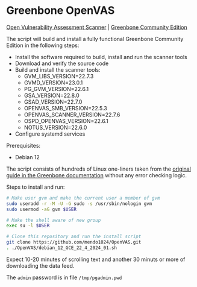 # Greenbone OpenVAS
[Open Vulnerability Assessment Scanner](https://www.openvas.org/) | [Greenbone Community Edition](https://greenbone.github.io/docs/latest/index.html)

The script will build and install a fully functional Greenbone Community Edition in the following steps:
- Install the software required to build, install and run the scanner tools
- Download and verify the source code
- Build and install the scanner tools:
  - GVM_LIBS_VERSION=22.7.3
  - GVMD_VERSION=23.0.1
  - PG_GVM_VERSION=22.6.1
  - GSA_VERSION=22.8.0
  - GSAD_VERSION=22.7.0
  - OPENVAS_SMB_VERSION=22.5.3
  - OPENVAS_SCANNER_VERSION=22.7.6
  - OSPD_OPENVAS_VERSION=22.6.1
  - NOTUS_VERSION=22.6.0
- Configure systemd services

Prerequisites:
- Debian 12

The script consists of hundreds of Linux one-liners taken from the [original guide in the Greenbone documentation](https://greenbone.github.io/docs/latest/22.4/source-build/index.html) without any error checking logic.

Steps to install and run:
```bash
# Make user gvm and make the current user a member of gvm
sudo useradd -r -M -U -G sudo -s /usr/sbin/nologin gvm
sudo usermod -aG gvm $USER

# Make the shell aware of new group
exec su -l $USER

# Clone this repository and run the install script
git clone https://github.com/mendo1024/OpenVAS.git
. ./OpenVAS/debian_12_GCE_22_4_2024_01.sh
```
Expect 10-20 minutes of scrolling text and another 30 minuts or more of downloading the data feed.

The `admin` password is in file `/tmp/pgadmin.pwd`
